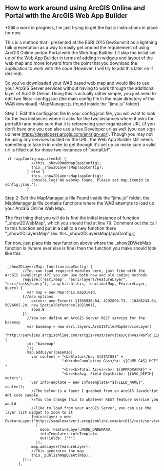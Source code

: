 <h2>How to work around using ArcGIS Online and Portal with the ArcGIS Web App Builder </h2>

*Still a work in progress, I'm just trying to get the basic instructions in place for now.

This is a method that I presented at the ESRI 2015 DevSummit as a lightning talk presentation as a way to easily get around the requirement of using ArcGIS Online and/or Portal with the Web App Builder. I'll skip the initial set up of the Web App Builder in terms of adding in widgets and layout of the web map and move forward from the point that you download the application to work with the code (However, I will try to add this later on if desired).

So you've downloaded your WAB based web map and would like to use your ArcGIS Server services without having to work through the additional layer of ArcGIS Online. Doing this is actually rather simple, you just need to edit two files:
  -config.json (the main config file in the main directory of the WAB download)
  -MapManager.js (found inside the "jimu.js" folder)
  
Step 1: Edit the config.json file
In your config.json file, you will want to look for the two instances where it asks for the two instances where it asks for portalUrl and make sure that it is referencing your organization URL (if you don't have one you can also use a free Developer url as well (you can sign up here https://developers.arcgis.com/en/sign-up/). Though you may not be using any services hosted on the URL, the Web App Builder still needs something to take in in order to get through it's set up so make sure a valid url is filled out for those two instances of "portalUrl".

```
 if (appConfig.map.itemId) {
            //this._show2DWebMap(appConfig);
			this._show2DLayersMap(appConfig);
          } else {
			this._show2DLayersMap(appConfig);
            console.log('No webmap found. Please set map.itemId in config.json.');
          }
  ```

Step 2: Edit the MapManager.js file
Found inside the "jimu.js" folder, the MapManager.js file contains functions where the WAB attempts to load up your ArcGIS Online Web Map. 

The first thing that you will do is find the initial instance of function "_show2DWebMap", which you should find at line 79. Comment out the call to this function and put in a call to a new function there "_show2DLayersMap" (ex: this._show2DLayersMap(appConfig);)

For now, just place this new function above where the _show2DWebMap function is (where ever else is fine) then the function you make should look like this:

```

 _show2DLayersMap: function(appConfig) {
		//You can load required modules here, just like with the ArcGIS JavaScript API you can use both new and old coding methods
        require(['esri/map', "esri/layers/FeatureLayer", "esri/tasks/query"], lang.hitch(this, function(Map, FeatureLayer, Query) {
          var map = new Map(this.mapDivId, 
        {//map options
			extent: new Extent(-11508936.84, 4292809.73, -10408243.64, 5026605.20, new SpatialReference(102100)),
			zoom:8
		});
		  //You can define an ArcGIS Server REST service for the basemap
		  var basemap = new esri.layers.ArcGISTiledMapServiceLayer(
		  "http://services.arcgisonline.com/arcgis/rest/services/Canvas/World_Light_Gray_Base/MapServer",{
		  id: "basemap"
		  });
		  map.addLayer(basemap);
			var content = "<b>Status</b>: ${STATUS}" +
						  "<br><b>Cumulative Gas</b>: ${CUMM_GAS} MCF" +
						  "<br><b>Total Acres</b>: ${APPROXACRE}" +
						  "<br><b>Avg. Field Depth</b>: ${AVG_DEPTH} meters";
			var infoTemplate = new InfoTemplate("${FIELD_NAME}", content);
			//The below is a layer I grabbed from an ArcGIS JavaScript API code sample
			//You can change this to whatever REST feature service you would 
			//like to load from your ArcGIS Server, you can use the layer list widget to zoom to it
			featureLayer = new FeatureLayer("http://sampleserver3.arcgisonline.com/ArcGIS/rest/services/Petroleum/KSPetro/MapServer/1",
			  {
				mode: FeatureLayer.MODE_ONDEMAND,
				infoTemplate: infoTemplate,
				outFields: ["*"]
			  });
			map.addLayer(featureLayer);
			//This generates the map
			this._publishMapEvent(map);
        }));
      },
      
```

